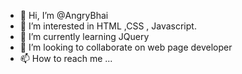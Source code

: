 - 👋 Hi, I’m @AngryBhai
- 👀 I’m interested in HTML ,CSS , Javascript.
- 🌱 I’m currently learning JQuery
- 💞️ I’m looking to collaborate on web page developer 
- 📫 How to reach me ...

<!---
AngryBhai/AngryBhai is a ✨ special ✨ repository because its `README.md` (this file) appears on your GitHub profile.
You can click the Preview link to take a look at your changes.
--->
